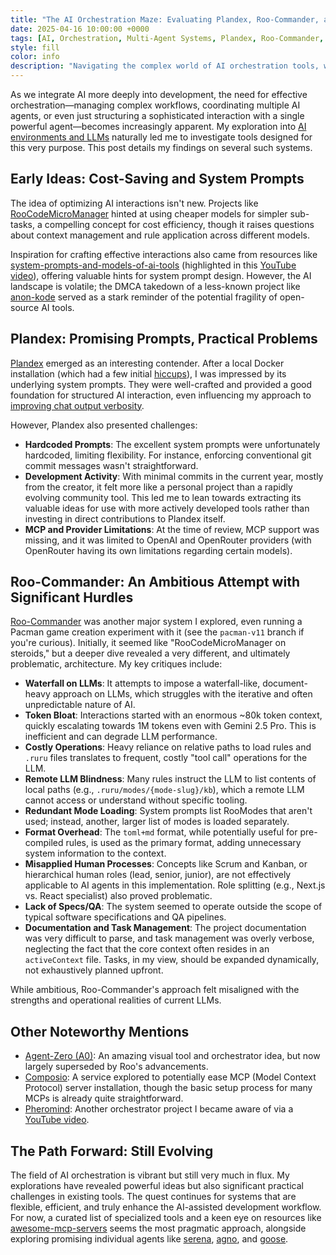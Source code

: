 ```yaml
---
title: "The AI Orchestration Maze: Evaluating Plandex, Roo-Commander, and the Quest for Effective Multi-Agent Systems"
date: 2025-04-16 10:00:00 +0000
tags: [AI, Orchestration, Multi-Agent Systems, Plandex, Roo-Commander, Tooling, Workflow, Development]
style: fill
color: info
description: "Navigating the complex world of AI orchestration tools, with deep dives into Plandex, Roo-Commander, and the ongoing search for effective multi-agent systems."
---
```


As we integrate AI more deeply into development, the need for effective orchestration—managing complex workflows, coordinating multiple AI agents, or even just structuring a sophisticated interaction with a single powerful agent—becomes increasingly apparent. My exploration into [AI environments and LLMs](./2025-04-05-choosing-your-ai-co-pilot-cursor-cline-llm-quirks.html) naturally led me to investigate tools designed for this very purpose. This post details my findings on several such systems.

## Early Ideas: Cost-Saving and System Prompts

The idea of optimizing AI interactions isn't new. Projects like [RooCodeMicroManager](https://github.com/adamwlarson/RooCodeMicroManager) hinted at using cheaper models for simpler sub-tasks, a compelling concept for cost efficiency, though it raises questions about context management and rule application across different models.

Inspiration for crafting effective interactions also came from resources like [system-prompts-and-models-of-ai-tools](https://github.com/x1xhlol/system-prompts-and-models-of-ai-tools) (highlighted in this [YouTube video](https://www.youtube.com/watch?v=A5r2tfifYfY)), offering valuable hints for system prompt design. However, the AI landscape is volatile; the DMCA takedown of a less-known project like [anon-kode](https://github.com/dnakov/anon-kode) served as a stark reminder of the potential fragility of open-source AI tools.

## Plandex: Promising Prompts, Practical Problems

[Plandex](https://github.com/plandex-ai/plandex) emerged as an interesting contender. After a local Docker installation (which had a few initial [hiccups](https://github.com/plandex-ai/plandex/issues?q=is%3Aissue+author%3Akvokka)), I was impressed by its underlying system prompts. They were well-crafted and provided a good foundation for structured AI interaction, even influencing my approach to [improving chat output verbosity](/2025/03/15/beyond-basic-prompts-crafting-rules-for-ai-coding-assistant.html).

However, Plandex also presented challenges:

* **Hardcoded Prompts**: The excellent system prompts were unfortunately hardcoded, limiting flexibility. For instance, enforcing conventional git commit messages wasn't straightforward.
* **Development Activity**: With minimal commits in the current year, mostly from the creator, it felt more like a personal project than a rapidly evolving community tool. This led me to lean towards extracting its valuable ideas for use with more actively developed tools rather than investing in direct contributions to Plandex itself.
* **MCP and Provider Limitations**: At the time of review, MCP support was missing, and it was limited to OpenAI and OpenRouter providers (with OpenRouter having its own limitations regarding certain models).

## Roo-Commander: An Ambitious Attempt with Significant Hurdles

[Roo-Commander](https://github.com/jezweb/roo-commander) was another major system I explored, even running a Pacman game creation experiment with it (see the `pacman-v11` branch if you're curious). Initially, it seemed like "RooCodeMicroManager on steroids," but a deeper dive revealed a very different, and ultimately problematic, architecture. My key critiques include:

* **Waterfall on LLMs**: It attempts to impose a waterfall-like, document-heavy approach on LLMs, which struggles with the iterative and often unpredictable nature of AI.
* **Token Bloat**: Interactions started with an enormous ~80k token context, quickly escalating towards 1M tokens even with Gemini 2.5 Pro. This is inefficient and can degrade LLM performance.
* **Costly Operations**: Heavy reliance on relative paths to load rules and `.ruru` files translates to frequent, costly "tool call" operations for the LLM.
* **Remote LLM Blindness**: Many rules instruct the LLM to list contents of local paths (e.g., `.ruru/modes/{mode-slug}/kb`), which a remote LLM cannot access or understand without specific tooling.
* **Redundant Mode Loading**: System prompts list RooModes that aren't used; instead, another, larger list of modes is loaded separately.
* **Format Overhead**: The `toml+md` format, while potentially useful for pre-compiled rules, is used as the primary format, adding unnecessary system information to the context.
* **Misapplied Human Processes**: Concepts like Scrum and Kanban, or hierarchical human roles (lead, senior, junior), are not effectively applicable to AI agents in this implementation. Role splitting (e.g., Next.js vs. React specialist) also proved problematic.
* **Lack of Specs/QA**: The system seemed to operate outside the scope of typical software specifications and QA pipelines.
* **Documentation and Task Management**: The project documentation was very difficult to parse, and task management was overly verbose, neglecting the fact that the core context often resides in an `activeContext` file. Tasks, in my view, should be expanded dynamically, not exhaustively planned upfront.

While ambitious, Roo-Commander's approach felt misaligned with the strengths and operational realities of current LLMs.

## Other Noteworthy Mentions

* [Agent-Zero (A0)](https://github.com/frdel/agent-zero): An amazing visual tool and orchestrator idea, but now largely superseded by Roo's advancements.
* [Composio](https://composio.dev/): A service explored to potentially ease MCP (Model Context Protocol) server installation, though the basic setup process for many MCPs is already quite straightforward.
* [Pheromind](https://github.com/ChrisRoyse/Pheromind): Another orchestrator project I became aware of via a [YouTube video](https://www.youtube.com/watch?v=0sIws94A1U0).

## The Path Forward: Still Evolving

The field of AI orchestration is vibrant but still very much in flux. My explorations have revealed powerful ideas but also significant practical challenges in existing tools. The quest continues for systems that are flexible, efficient, and truly enhance the AI-assisted development workflow. For now, a curated list of specialized tools and a keen eye on resources like [awesome-mcp-servers](https://github.com/punkpeye/awesome-mcp-servers) seems the most pragmatic approach, alongside exploring promising individual agents like [serena](https://github.com/oraios/serena), [agno](https://github.com/agno-agi/agno), and [goose](https://github.com/block/goose).
